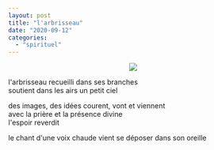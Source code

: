 ```yaml
---
layout: post
title: "l'arbrisseau"
date: "2020-09-12"
categories: 
  - "spirituel"
---
```


<center>
	<img src="{{site.baseurl}}/assets/figures/plants_seedling_growth.png">
</center>


l'arbrisseau recueilli dans ses branches  
soutient dans les airs un petit ciel

des images, des idées courent, vont et viennent  
avec la prière et la présence divine  
l'espoir reverdit

le chant d'une voix chaude vient se déposer dans son oreille

